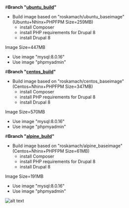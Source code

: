 #**Branch "[ubuntu_build](https://github.com/ros-kamach/drupal_nginx_phpfpm/tree/ubuntu_build)"**
   - Build image based on "roskamach/ubuntu_baseimage" (Ubuntu+Nhinx+PHPFPM Size=259MB)
     - install Composer
     - install PHP requirements for Drupal 8
     - install Drupal 8
          
   Image Size=447MB
   
   - Use image "mysql:8.0.16"
   - Use image "phpmyadmin"
   
#**Branch "[centos_build](https://github.com/ros-kamach/drupal_nginx_phpfpm/tree/centos_build)"**
   - Build image based on  "roskamach/centos_baseimage" (Centos+Nhinx+PHPFPM Size=347MB)
     - install Composer
     - install PHP requirements for Drupal 8
     - install Drupal 8
     
   Image Size=570MB
       
   - Use image "mysql:8.0.16"
   - Use image "phpmyadmin"
   
#**Branch "[alpine_build](https://github.com/ros-kamach/drupal_nginx_phpfpm/tree/alpine_build)"**
   - Build image based on  "roskamach/alpine_baseimage" (Centos+Nhinx+PHPFPM Size=61MB)
     - install Composer
     - install PHP requirements for Drupal 8
     - install Drupal 8
     
   Image Size=191MB
       
   - Use image "mysql:8.0.16"
   - Use image "phpmyadmin"
 

![alt text](https://www.drupal.org/files/drupal%208%20logo%20inline%20CMYK%2072.png)
